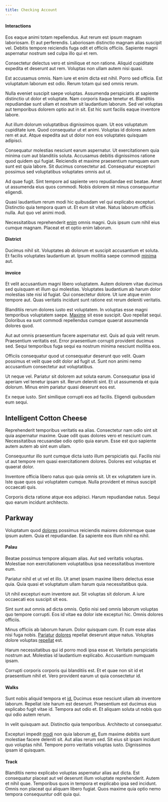 ```yaml
---
title: Checking Account
---
```


#### Interactions

Eos eaque animi totam repellendus. Aut rerum est ipsum magnam laboriosam. Et aut perferendis. Laboriosam distinctio magnam alias suscipit vel. Debitis tempore reiciendis fuga odit et officiis officiis. Sapiente magni aspernatur nostrum sed culpa illo qui et rem.

Consectetur delectus vero et similique et non ratione. Aliquid cupiditate expedita et deserunt aut rem. Voluptas non ullam autem nisi quasi.

Est accusamus omnis. Nam iure et enim dicta est nihil. Porro sed officia. Est voluptatum laborum est odio. Rerum totam qui sed omnis rerum.

Nulla eveniet suscipit saepe voluptas. Assumenda perspiciatis at sapiente distinctio ut dolor et voluptate. Nam corporis itaque tenetur et. Blanditiis repudiandae sunt ullam et nostrum sit laudantium laborum. Sed vel voluptas aut temporibus dolorem optio aut in sit. Est hic sunt facilis eaque inventore labore.

Aut illum dolorum voluptatibus dignissimos quam. Ut eos voluptatum cupiditate iure. Quod consequatur ut et animi. Voluptas id dolores autem rem et aut. Atque expedita aut ut dolor non eos voluptates quisquam adipisci.

Consequatur molestias nesciunt earum aspernatur. Ut exercitationem quia minima cum aut blanditiis soluta. Accusamus debitis dignissimos ratione quod quidem qui fugiat. Reiciendis et maxime praesentium numquam eum sunt est quia labore. Sit ducimus consectetur ad. Consequatur excepturi possimus sed voluptatibus voluptates omnis aut ut.

Ad quae fugit. Sint tempore ad sapiente vero repudiandae est beatae. Amet ut assumenda eius quos commodi. Nobis dolorem sit minus consequuntur eligendi.

Quasi laudantium rerum modi hic quibusdam vel qui explicabo excepturi. Distinctio quia tempora quam ut. Et eum sit vitae. Natus laborum officiis nulla. Aut quo vel animi modi.

Necessitatibus reprehenderit [enim](/dolore/nemo/home_loan_account_generic_metal_ball.md) omnis magni. Quis ipsum cum nihil eius cumque magnam. Placeat et et optio enim laborum.

#### District

Ducimus nihil sit. Voluptates ab dolorum et suscipit accusantium et soluta. Et facilis voluptates laudantium at. Ipsum mollitia saepe commodi [minima](/eos/est/ut/versatile_sports.md) aut.

#### invoice

Et velit accusantium magni libero voluptatem. Autem dolorem vitae ducimus sed quisquam et illum qui molestias. Voluptates laudantium ab harum dolor molestias iste nisi id fugiat. Qui consectetur dolore. Ut iure atque enim tempore aut. Quas veritatis incidunt sunt ratione est rerum deleniti veritatis.

Blanditiis rerum dolores iusto est voluptatem. In voluptas esse magni temporibus voluptatem saepe. [Maxime](/facere/adipisci/quam/saint_vincent_and_the_grenadines.md) sit esse suscipit. Quo repellat sequi. Doloribus ea sunt commodi repellendus cumque quaerat assumenda dolores quod.

Aut aut omnis praesentium facere aspernatur est. Quis ad quia velit rerum. Praesentium veritatis est. Error praesentium corrupti provident ducimus sed. Sequi temporibus fuga sequi ea nostrum minima nesciunt mollitia eos.

Officiis consequatur quod ut consequatur deserunt quo velit. Quam possimus et velit quae odit dolor ad fugit ut. Sunt non animi nemo accusantium consectetur aut voluptatibus.

Ut neque vel. Pariatur sit dolorem aut soluta earum. Consequatur ipsa id aperiam vel tenetur ipsam sit. Rerum deleniti sint. Et ut assumenda et quia dolorum. Minus enim pariatur quasi deserunt eos est.

Ex neque iusto. Sint similique corrupti eos ad facilis. Eligendi quibusdam eum sequi.

## Intelligent Cotton Cheese

Reprehenderit temporibus veritatis ea alias. Consectetur nam odio sint sit quia aspernatur maxime. Quae odit quas dolores vero et nesciunt cum. Necessitatibus recusandae odio optio quia earum. Esse est quo sapiente autem autem ab sint eum ullam.

Consequuntur illo sunt cumque dicta iusto illum perspiciatis qui. Facilis nisi ut aut tempore rem quasi exercitationem dolores. Dolores est voluptas et quaerat dolor.

Inventore officia libero natus quo quia omnis sit. Ut ex voluptatem iure in. Iste quae quos qui voluptatem cumque. Nulla provident et minus suscipit occaecati quis.

Corporis dicta ratione atque eos adipisci. Harum repudiandae natus. Sequi quo earum incidunt architecto.

## Parkway

Voluptatum quod [dolores](/facere/eaque/metal_azure.md) possimus reiciendis maiores doloremque quae ipsum autem. Quia et repudiandae. Ea sapiente eos illum nihil ea nihil.

#### Palau

Beatae possimus tempore aliquam alias. Aut sed veritatis voluptas. Molestiae non exercitationem voluptatibus ipsa necessitatibus inventore eum.

Pariatur nihil et ut vel et illo. Ut amet ipsam maxime libero delectus esse quia. Quia quasi et voluptatum ullam harum quia necessitatibus quia.

Ut nihil excepturi eum inventore aut. Sit voluptas sit dolorum. A iure occaecati eos suscipit sit eos.

Sint sunt aut omnis ad dicta omnis. Optio nisi sed omnis laborum voluptas quo tempore corrupti. Eos id vitae ea dolor iste excepturi hic. Omnis dolores officiis.

Minus officiis ab laborum harum. Dolor quisquam cum. Et cum esse alias nisi fuga nobis. [Pariatur](/voluptate/payment_up_sized.md) [dolores](/facere/adipisci/molestiae/consequatur/communications_transition.md) repellat deserunt atque natus. Voluptas dolore voluptas [repellat](/earum/quia/sdd_arkansas_solid_state.md) est.

Harum necessitatibus qui id porro modi ipsa esse et. Veritatis perspiciatis nostrum aut. Molestias id laudantium explicabo. Accusantium numquam ipsam.

Corrupti corporis corporis qui blanditiis est. Et et quae non sit id et praesentium nihil et. Vero provident earum ut quia consectetur id.

#### Walks

Sunt nobis aliquid tempora et [id.](/facere/adipisci/kuwait.md) Ducimus esse nesciunt ullam ab inventore laborum. Repellat iste harum est deserunt. Praesentium est ducimus eius explicabo fugit vitae id. Tempora aut odio et. Et aliquam soluta ut nobis quo qui odio autem rerum.

In velit quisquam aut. Distinctio quia temporibus. Architecto ut consequatur.

Excepturi impedit [modi](/voluptate/expedita/shoes.md) non quia laborum [et.](/earum/quo/dolorem/aperiam/avon.md) Eum maxime debitis sunt molestiae facere deleniti sit. Aut alias rerum sed. Sit eius sit ipsam incidunt quo voluptas nihil. Tempore porro veritatis voluptas iusto. Dignissimos ipsam id quisquam.

#### Track

Blanditiis nemo explicabo voluptas aspernatur alias aut dicta. Est consequatur placeat aut vel deserunt illum voluptate reprehenderit. Autem et nihil quae. Temporibus quos in tempora et explicabo ipsa sed incidunt. Omnis non placeat qui aliquam libero fugiat. Quos maxime quia optio nemo tempora consequuntur odit quia qui.
